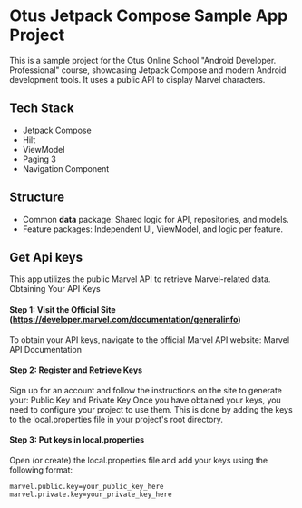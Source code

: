 # Otus Jetpack Compose Sample App Project
This is a sample project for the Otus Online School "Android Developer. Professional" course, showcasing Jetpack Compose and modern Android development tools. It uses a public API to display Marvel characters.

## Tech Stack
- Jetpack Compose
- Hilt
- ViewModel
- Paging 3
- Navigation Component

## Structure
- Common **data** package: Shared logic for API, repositories, and models.
- Feature packages: Independent UI, ViewModel, and logic per feature.

## Get Api keys
This app utilizes the public Marvel API to retrieve Marvel-related data.
Obtaining Your API Keys
#### Step 1: Visit the Official Site (https://developer.marvel.com/documentation/generalinfo)
To obtain your API keys, navigate to the official Marvel API website:
Marvel API Documentation

#### Step 2: Register and Retrieve Keys
Sign up for an account and follow the instructions on the site to generate your: Public Key and  Private Key
Once you have obtained your keys, you need to configure your project to use them. This is done by adding the keys to the local.properties file in your project's root directory.

#### Step 3: Put keys in local.properties
Open (or create) the local.properties file and add your keys using the following format:
```
marvel.public.key=your_public_key_here
marvel.private.key=your_private_key_here
```
